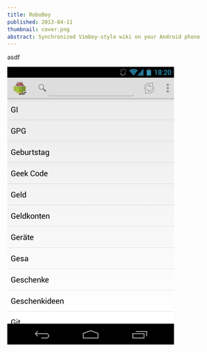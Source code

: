 ```yaml
---
title: RoboBoy
published: 2013-04-11
thumbnail: cover.png
abstract: Synchronized Vimboy-style wiki on your Android phone
---
```


asdf

![](cover.png)
